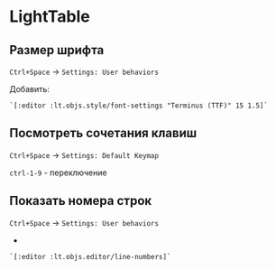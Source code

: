 LightTable
==========

Размер шрифта
-------------

`Ctrl+Space` -> `Settings: User behaviors` 

Добавить:

	`[:editor :lt.objs.style/font-settings "Terminus (TTF)" 15 1.5]`

Посмотреть сочетания клавиш
---------------------------

`Ctrl+Space` -> `Settings: Default Keymap`

`ctrl-1-9` - переключение 


Показать номера строк
---------------------

`Ctrl+Space` -> `Settings: User behaviors` 

+

	`[:editor :lt.objs.editor/line-numbers]`